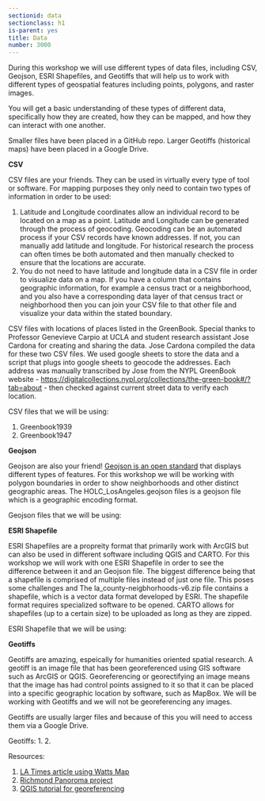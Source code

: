 ```yaml
---
sectionid: data 
sectionclass: h1
is-parent: yes
title: Data
number: 3000
---
```


During this workshop we will use different types of data files, including CSV, Geojson, ESRI Shapefiles, and Geotiffs that will help us to work with different types of geospatial features including points, polygons, and raster images.

You will get a basic understanding of these types of different data, specifically how they are created, how they can be mapped, and how they can interact with one another.

Smaller files have been placed in a GitHub repo. Larger Geotiffs (historical maps) have been placed in a Google Drive.

**CSV**

CSV files are your friends. They can be used in virtually every type of tool or software. For mapping purposes they only need to contain two types of information in order to be used: 
1. Latitude and Longitude coordinates allow an individual record to be located on a map as a point. Latitude and Longitude can be generated through the process of geocoding. Geocoding can be an automated process if your CSV records have known addresses. If not, you can manually add latitude and longitude. For historical research the process can often times be both automated and then manually checked to ensure that the locations are accurate. 
2. You do not need to have latitude and longitude data in a CSV file in order to visualize data on a map. If you have a column that contains geographic information, for example a census tract or a neighborhood, and you also have a corresponding data layer of that census tract or neighborhood then you can join your CSV file to that other file and visualize your data within the stated boundary.  

CSV files with locations of places listed in the GreenBook. Special thanks to Professor Genevieve Carpio at UCLA and student research assistant Jose Cardona for creating and sharing the data. Jose Cardona compiled the data for these two CSV files. We used google sheets to store the data and a script that plugs into google sheets to geocode the addresses. Each address was manually transcribed by Jose from the NYPL GreenBook website - https://digitalcollections.nypl.org/collections/the-green-book#/?tab=about - then checked against current street data to verify each location.  

CSV files that we will be using:
1. Greenbook1939
2. Greenbook1947

**Geojson**

Geojson are also your friend! [Geojson is an open standard](https://en.wikipedia.org/wiki/GeoJSON) that displays different types of features. For this workshop we will be working with polygon boundaries in order to show neighborhoods and other distinct geographic areas. The HOLC_LosAngeles.geojson files is a geojson file which is a geographic encoding format. 

Geojson files that we will be using:


**ESRI Shapefile**

ESRI Shapefiles are a propreity format that primarily work with ArcGIS but can also be used in different software including QGIS and CARTO. For this workshop we will work with one ESRI Shapefile in order to see the difference between it and an Geojson file. The biggest difference being that a shapefile is comprised of multiple files instead of just one file. This poses some challenges and 
The la_county-neigbhorhoods-v6.zip file contains a shapefile, which is a vector data format developed by ESRI. The shapefile format requires specialized software to be opened. CARTO allows for shapefiles (up to a certain size) to be uploaded as long as they are zipped. 

ESRI Shapefile that we will be using:


**Geotiffs**

Geotiffs are amazing, espeically for humanities oriented spatial research. A geotiff is an image file that has been georeferenced using GIS software such as ArcGIS or QGIS. Georeferencing or georectifying an image means that the image has had control points assigned to it so that it can be placed into a specific geographic location by software, such as MapBox. We will be working with Geotiffs and we will not be georeferencing any images. 

Geotiffs are usually larger files and because of this you will need to access them via a Google Drive. 

Geotiffs:
1.
2.

Resources:
1. [LA Times article using Watts Map](http://graphics.latimes.com/watts-riots-1965-map/)
2. [Richmond Panoroma project](https://dsl.richmond.edu/panorama/redlining/#loc=9/34.0050/-118.1565&opacity=0.8&city=los-angeles-ca)
3. [QGIS tutorial for georeferencing](https://docs.qgis.org/2.18/en/docs/training_manual/forestry/map_georeferencing.html)

